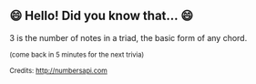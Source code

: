 ## 😄 Hello! Did you know that... 😄
3 is the number of notes in a triad, the basic form of any chord.

<sup>(come back in 5 minutes for the next trivia)</sup>


<sup>Credits: http://numbersapi.com</sup>
